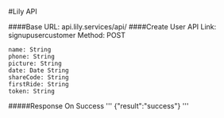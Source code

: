 #Lily API

####Base URL: api.lily.services/api/
####Create User API
Link: signupusercustomer
Method: POST
```
name: String
phone: String
picture: String
date: Date String
shareCode: String
firstRide: String
token: String
```
#####Response
On Success
'''
{"result":"success"}
'''